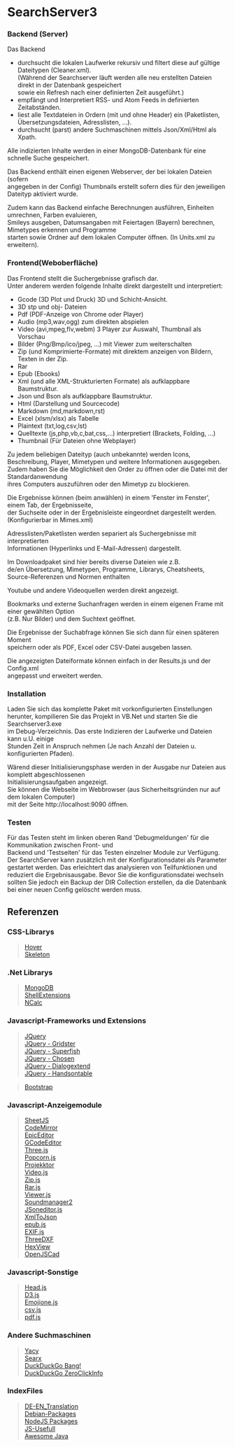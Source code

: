 
SearchServer3
========================

### Backend (Server)

Das Backend <BR>
- durchsucht die lokalen Laufwerke rekursiv und filtert diese auf gültige Dateitypen (Cleaner.xml).<BR>
  (Während der Searchserver läuft werden alle neu erstellten Dateien direkt in der Datenbank gespeichert<BR>
  sowie ein Refresh nach einer definierten Zeit ausgeführt.)<BR>
- empfängt und Interpretiert RSS- und Atom Feeds in definierten Zeitabständen.<BR>
- liest alle Textdateien in Ordern (mit und ohne Header) ein (Paketlisten, Übersetzungsdateien, Adresslisten, ...).<BR>
- durchsucht (parst) andere Suchmaschinen mittels Json/Xml/Html als Xpath.<BR>

Alle indizierten Inhalte werden in einer MongoDB-Datenbank für eine schnelle Suche gespeichert.<BR>

Das Backend enthält einen eigenen Webserver, der bei lokalen Dateien (sofern<BR>
angegeben in der Config) Thumbnails erstellt sofern dies für den jeweiligen Dateityp aktiviert wurde.<BR>

Zudem kann das Backend einfache Berechnungen ausführen, Einheiten umrechnen, Farben evaluieren,<BR>
Smileys ausgeben, Datumsangaben mit Feiertagen (Bayern) berechnen, Mimetypes erkennen und Programme <BR>
starten sowie Ordner auf dem lokalen Computer öffnen. (In Units.xml zu erweitern).<BR>

### Frontend(Weboberfläche)<BR>

Das Frontend stellt die Suchergebnisse grafisch dar.<BR>
Unter anderem werden folgende Inhalte direkt dargestellt und interpretiert:<BR>
- Gcode (3D Plot und Druck) 3D und Schicht-Ansicht.<BR>
- 3D stp und obj- Dateien <BR>
- Pdf (PDF-Anzeige von Chrome oder Player)<BR>
- Audio (mp3,wav,ogg) zum direkten abspielen<BR>
- Video (avi,mpeg,flv,webm) 3 Player zur Auswahl, Thumbnail als Vorschau<BR>
- Bilder (Png/Bmp/ico/jpeg, ...) mit Viewer zum weiterschalten<BR>
- Zip (und Komprimierte-Formate) mit direktem anzeigen von Bildern, Texten in der Zip.<BR>
- Rar<BR>
- Epub (Ebooks)<BR>
- Xml (und alle XML-Strukturierten Formate) als aufklappbare Baumstruktur.<BR>
- Json und Bson als aufklappbare Baumstruktur.<BR>
- Html (Darstellung und Sourcecode)<BR>
- Markdown (md,markdown,rst)<BR>
- Excel (xlsm/xlsx) als Tabelle<BR>
- Plaintext (txt,log,csv,lst)<BR>
- Quelltexte (js,php,vb,c,bat,css,...) interpretiert (Brackets, Folding, ...)<BR>
- Thumbnail (Für Dateien ohne Webplayer)<BR>

Zu jedem beliebigen Dateityp (auch unbekannte) werden Icons, Beschreibung, Player, 
Mimetypen und weitere Informationen ausgegeben.<BR>
Zudem haben Sie die Möglichkeit den Order zu öffnen oder die Datei mit der Standardanwendung <BR>
ihres Computers auszuführen oder den Mimetyp zu blockieren.<BR>

Die Ergebnisse können (beim anwählen) in einem 'Fenster im Fenster', einem Tab, der Ergebnisseite, <BR>
der Suchseite oder in der Ergebnisleiste eingeordnet dargestellt werden.(Konfigurierbar in Mimes.xml) <BR>

Adresslisten/Paketlisten werden separiert als Suchergebnisse mit interpretierten <BR>
Informationen (Hyperlinks und E-Mail-Adressen) dargestellt. <BR>

Im Downloadpaket sind hier bereits diverse Dateien wie z.B. <BR>
de/en Übersetzung, Mimetypen, Programme, Librarys, Cheatsheets, <BR>
Source-Referenzen und Normen enthalten<BR>

Youtube und andere Videoquellen werden direkt angezeigt.<BR>

Bookmarks und externe Suchanfragen werden in einem eigenen Frame mit einer gewählten Option<BR>
(z.B. Nur Bilder) und dem Suchtext geöffnet.<BR>

Die Ergebnisse der Suchabfrage können Sie sich dann für einen späteren Moment<BR>
speichern oder als PDF, Excel oder CSV-Datei ausgeben lassen.<BR>

Die angezeigten Dateiformate können einfach in der Results.js und der Config.xml<BR>
angepasst und erweitert werden. <BR>

### Installation

Laden Sie sich das komplette Paket mit vorkonfigurierten Einstellungen<BR>
herunter, kompilieren Sie das Projekt in VB.Net und starten Sie die Searchserver3.exe<BR>
im Debug-Verzeichnis. Das erste Indizieren der Laufwerke und Dateien kann u.U. einige<BR>
Stunden Zeit in Anspruch nehmen (Je nach Anzahl der Dateien u. konfigurierten Pfaden). <BR>

Wärend dieser Initialisierungsphase werden in der Ausgabe nur Dateien aus komplett abgeschlossenen<BR>
Initialisierungsaufgaben angezeigt.<BR>
Sie können die Webseite im Webbrowser (aus Sicherheitsgründen nur auf dem lokalen Computer) <BR>
mit der Seite http://localhost:9090 öffnen.<BR>

### Testen

Für das Testen steht im linken oberen Rand 'Debugmeldungen' für die Kommunikation zwischen Front- und<BR>
Backend und 'Testseiten' für das Testen einzelner Module zur Verfügung.<BR>
Der SearchServer kann zusätzlich mit der Konfigurationsdatei als Parameter gestartet werden. Das erleichtert das
analysieren von Teilfunktionen und reduziert die Ergebnisausgabe. Bevor Sie die konfigurationsdatei wechseln
sollten Sie jedoch ein Backup der DIR Collection erstellen, da die Datenbank bei einer neuen Config gelöscht werden muss.

## Referenzen

### CSS-Librarys

> [Hover]()<BR>
> [Skeleton]()<BR>

### .Net Librarys

> [MongoDB]()<BR>
> [ShellExtensions]()<BR>
> [NCalc]()<BR>

### Javascript-Frameworks und Extensions

> [JQuery]()<BR>
> [JQuery - Gridster]()<BR>
> [JQuery - Superfish]()<BR>
> [JQuery - Chosen]()<BR>
> [JQuery - Dialogextend]()<BR>
> [JQuery - Handsontable]()<BR>

> [Bootstrap]()<BR>

### Javascript-Anzeigemodule

> [SheetJS]()<BR>
> [CodeMirror]()<BR>
> [EpicEditor]()<BR>
> [GCodeEditor]()<BR>
> [Three.js]()<BR>
> [Popcorn.js]()<BR>
> [Projekktor]()<BR>
> [Video.js]()<BR>
> [Zip.js]()<BR>
> [Rar.js]()<BR>
> [Viewer.js]()<BR>
> [Soundmanager2]()<BR>
> [JSoneditor.js]()<BR>
> [XmlToJson]()<BR>
> [epub.js]()<BR>
> [EXIF.js]()<BR>
> [ThreeDXF]()<BR>
> [HexView]()<BR>
> [OpenJSCad]()<BR>

### Javascript-Sonstige

> [Head.js]()<BR>
> [D3.js]()<BR>
> [Emojione.js]()<BR>
> [csv.js]()<BR>
> [pdf.js]()<BR>

### Andere Suchmaschinen

> [Yacy]()<BR>
> [Searx]()<BR>
> [DuckDuckGo Bang!]()<BR>
> [DuckDuckGo ZeroClickInfo]()<BR>

### IndexFiles

> [DE-EN_Translation]()<BR>
> [Debian-Packages]()<BR>
> [NodeJS Packages]()<BR>
> [JS-Usefull]()<BR>
> [Awesome Java](https://github.com/akullpp/awesome-java)
